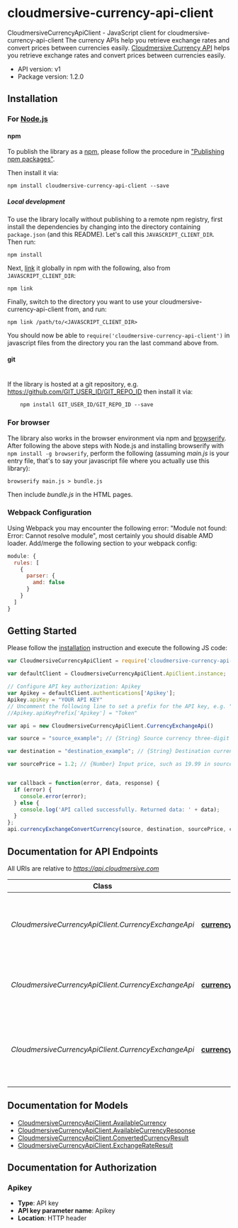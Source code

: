 # cloudmersive-currency-api-client

CloudmersiveCurrencyApiClient - JavaScript client for cloudmersive-currency-api-client
The currency APIs help you retrieve exchange rates and convert prices between currencies easily.
[Cloudmersive Currency API](https://www.cloudmersive.com/currency-api) helps you retrieve exchange rates and convert prices between currencies easily.

- API version: v1
- Package version: 1.2.0


## Installation

### For [Node.js](https://nodejs.org/)

#### npm

To publish the library as a [npm](https://www.npmjs.com/),
please follow the procedure in ["Publishing npm packages"](https://docs.npmjs.com/getting-started/publishing-npm-packages).

Then install it via:

```shell
npm install cloudmersive-currency-api-client --save
```

##### Local development

To use the library locally without publishing to a remote npm registry, first install the dependencies by changing 
into the directory containing `package.json` (and this README). Let's call this `JAVASCRIPT_CLIENT_DIR`. Then run:

```shell
npm install
```

Next, [link](https://docs.npmjs.com/cli/link) it globally in npm with the following, also from `JAVASCRIPT_CLIENT_DIR`:

```shell
npm link
```

Finally, switch to the directory you want to use your cloudmersive-currency-api-client from, and run:

```shell
npm link /path/to/<JAVASCRIPT_CLIENT_DIR>
```

You should now be able to `require('cloudmersive-currency-api-client')` in javascript files from the directory you ran the last 
command above from.

#### git
#
If the library is hosted at a git repository, e.g.
https://github.com/GIT_USER_ID/GIT_REPO_ID
then install it via:

```shell
    npm install GIT_USER_ID/GIT_REPO_ID --save
```

### For browser

The library also works in the browser environment via npm and [browserify](http://browserify.org/). After following
the above steps with Node.js and installing browserify with `npm install -g browserify`,
perform the following (assuming *main.js* is your entry file, that's to say your javascript file where you actually 
use this library):

```shell
browserify main.js > bundle.js
```

Then include *bundle.js* in the HTML pages.

### Webpack Configuration

Using Webpack you may encounter the following error: "Module not found: Error:
Cannot resolve module", most certainly you should disable AMD loader. Add/merge
the following section to your webpack config:

```javascript
module: {
  rules: [
    {
      parser: {
        amd: false
      }
    }
  ]
}
```

## Getting Started

Please follow the [installation](#installation) instruction and execute the following JS code:

```javascript
var CloudmersiveCurrencyApiClient = require('cloudmersive-currency-api-client');

var defaultClient = CloudmersiveCurrencyApiClient.ApiClient.instance;

// Configure API key authorization: Apikey
var Apikey = defaultClient.authentications['Apikey'];
Apikey.apiKey = "YOUR API KEY"
// Uncomment the following line to set a prefix for the API key, e.g. "Token" (defaults to null)
//Apikey.apiKeyPrefix['Apikey'] = "Token"

var api = new CloudmersiveCurrencyApiClient.CurrencyExchangeApi()

var source = "source_example"; // {String} Source currency three-digit code (ISO 4217), e.g. USD, EUR, etc.

var destination = "destination_example"; // {String} Destination currency three-digit code (ISO 4217), e.g. USD, EUR, etc.

var sourcePrice = 1.2; // {Number} Input price, such as 19.99 in source currency


var callback = function(error, data, response) {
  if (error) {
    console.error(error);
  } else {
    console.log('API called successfully. Returned data: ' + data);
  }
};
api.currencyExchangeConvertCurrency(source, destination, sourcePrice, callback);

```

## Documentation for API Endpoints

All URIs are relative to *https://api.cloudmersive.com*

Class | Method | HTTP request | Description
------------ | ------------- | ------------- | -------------
*CloudmersiveCurrencyApiClient.CurrencyExchangeApi* | [**currencyExchangeConvertCurrency**](docs/CurrencyExchangeApi.md#currencyExchangeConvertCurrency) | **POST** /currency/exchange-rates/convert/{source}/to/{destination} | Converts a price from the source currency into the destination currency
*CloudmersiveCurrencyApiClient.CurrencyExchangeApi* | [**currencyExchangeGetAvailableCurrencies**](docs/CurrencyExchangeApi.md#currencyExchangeGetAvailableCurrencies) | **POST** /currency/exchange-rates/list-available | Get a list of available currencies and corresponding countries
*CloudmersiveCurrencyApiClient.CurrencyExchangeApi* | [**currencyExchangeGetExchangeRate**](docs/CurrencyExchangeApi.md#currencyExchangeGetExchangeRate) | **POST** /currency/exchange-rates/get/{source}/to/{destination} | Gets the exchange rate from the source currency into the destination currency


## Documentation for Models

 - [CloudmersiveCurrencyApiClient.AvailableCurrency](docs/AvailableCurrency.md)
 - [CloudmersiveCurrencyApiClient.AvailableCurrencyResponse](docs/AvailableCurrencyResponse.md)
 - [CloudmersiveCurrencyApiClient.ConvertedCurrencyResult](docs/ConvertedCurrencyResult.md)
 - [CloudmersiveCurrencyApiClient.ExchangeRateResult](docs/ExchangeRateResult.md)


## Documentation for Authorization


### Apikey

- **Type**: API key
- **API key parameter name**: Apikey
- **Location**: HTTP header

